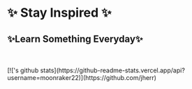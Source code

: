 # ✨ Stay Inspired ✨ 
## ✨Learn Something Everyday✨
<br />
<br />
[!['s github stats](https://github-readme-stats.vercel.app/api?username=moonraker22)](https://github.com/jherr)

<!--
**moonraker22/moonraker22** is a ✨ _special_ ✨ repository because its `README.md` (this file) appears on your GitHub profile.

Here are some ideas to get you started:

- 🔭 I’m currently working on ...👋
- 🌱 I’m currently learning ...
- 👯 I’m looking to collaborate on ...
- 🤔 I’m looking for help with ...
- 💬 Ask me about ...
- 📫 How to reach me: ...
- 😄 Pronouns: ...
- ⚡ Fun fact: ...
-->
